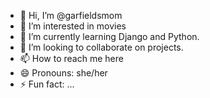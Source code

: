 - 👋 Hi, I’m @garfieldsmom
- 👀 I’m interested in movies
- 🌱 I’m currently learning Django and Python. 
- 💞️ I’m looking to collaborate on  projects.
- 📫 How to reach me here
- 😄 Pronouns: she/her
- ⚡ Fun fact: ...

<!---
garfieldsmom/garfieldsmom is a ✨ special ✨ repository because its `README.md` (this file) appears on your GitHub profile.
You can click the Preview link to take a look at your changes.
--->
